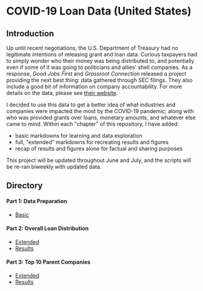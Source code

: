 # COVID-19 Loan Data (United States)

## Introduction

Up until recent negotiations, the U.S. Department of Treasury had no legitimate intentions of releasing grant and loan data. Curious taxpayers had to simply wonder who their money was being distributed to, and potentially even if some of it was going to politicians and allies' shell companies. As a response, <i>Good Jobs First</i> and <i>Grassroot Connection</i> released a project providing the next best thing: data gathered through SEC filings. They also include a good bit of information on company accountability. For more details on the data, please see [their website](https://covidstimuluswatch.org/sources).

I decided to use this data to get a better idea of what industries and companies were impacted the most by the COVID-19 pandemic; along with who was provided grants over loans, monetary amounts, and whatever else came to mind. Within each "chapter" of this repository, I have added:

* basic markdowns for learning and data exploration
* full, "extended" markdowns for recreating results and figures
* recap of results and figures alone for factual and sharing purposes

This project will be updated throughout June and July, and the scripts will be re-ran biweekly with updated data.

## Directory

#### Part 1: Data Preparation

* [Basic](https://github.com/atamalu/covid_loans/blob/master/1_Data_Formatting/part_1_data_formatting.md)

#### Part 2: Overall Loan Distribution

* [Extended](https://github.com/atamalu/covid_loans/blob/master/2_Overall_Distributions/2_covid_loan_distributions.md) 
* [Results](https://github.com/atamalu/covid_loans/blob/master/0_Results/2_loan_distributions_results.md)

#### Part 3: Top 10 Parent Companies

* [Extended](https://github.com/atamalu/covid_loans/blob/master/3_Top_Parent_Companies/3_top_parent_companies.md) 
* [Results](https://github.com/atamalu/covid_loans/blob/master/0_Results/3_top_10_companies_results.md)
